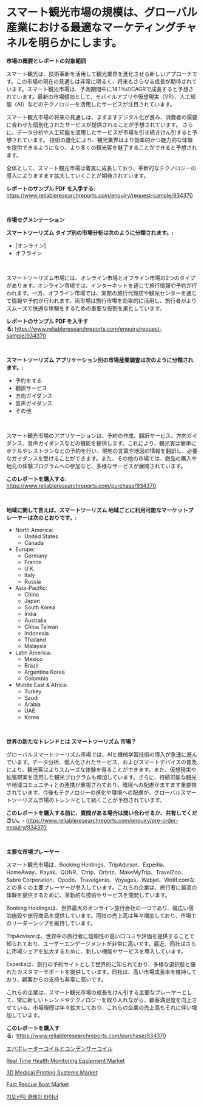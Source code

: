 <p><h1>スマート観光市場の規模は、グローバル産業における最適なマーケティングチャネルを明らかにします。</h1></p><p><strong>市場の概要とレポートの対象範囲</strong></p>
<p><p>スマート観光は、技術革新を活用して観光業界を進化させる新しいアプローチです。この市場の現在の見通しは非常に明るく、将来もさらなる成長が期待されています。スマート観光市場は、予測期間中に14.1％のCAGRで成長すると予想されています。最新の市場傾向として、モバイルアプリや仮想現実（VR）、人工知能（AI）などのテクノロジーを活用したサービスが注目されています。</p><p>スマート観光市場の将来の見通しは、ますますデジタル化が進み、消費者の需要に合わせた個別化されたサービスが提供されることが予想されています。 さらに、データ分析や人工知能を活用したサービスが市場を引き続きけん引すると予想されています。 技術の進化により、観光業界はより効率的かつ魅力的な体験を提供できるようになり、より多くの観光客を魅了することができると予想されます。</p><p>全体として、スマート観光市場は着実に成長しており、革新的なテクノロジーの導入によりますます拡大していくことが期待されています。</p></p>
<p><strong>レポートのサンプル PDF を入手する:</strong> <a href="https://www.reliableresearchreports.com/enquiry/request-sample/934370">https://www.reliableresearchreports.com/enquiry/request-sample/934370</a></p>
<p>&nbsp;</p>
<p><strong>市場セグメンテーション</strong></p>
<p><strong>スマートツーリズム タイプ別の市場分析は次のように分類されます。:</strong></p>
<p><ul><li>[オンライン]</li><li>オフライン</li></ul></p>
<p>&nbsp;</p>
<p><p>スマートツーリズム市場には、オンライン市場とオフライン市場の2つのタイプがあります。オンライン市場では、インターネットを通じて旅行情報や予約が行われます。一方、オフライン市場では、実際の旅行代理店や観光センターを通じて情報や予約が行われます。両市場は旅行市場を効率的に活用し、旅行者がよりスムーズで快適な体験をするための重要な役割を果たしています。</p></p>
<p><strong>レポートのサンプル PDF を入手する:</strong>&nbsp;<a href="https://www.reliableresearchreports.com/enquiry/request-sample/934370">https://www.reliableresearchreports.com/enquiry/request-sample/934370</a></p>
<p>&nbsp;</p>
<p><strong> スマートツーリズム アプリケーション別の市場産業調査は次のように分類されます。:</strong></p>
<p><ul><li>予約をする</li><li>翻訳サービス</li><li>方向ガイダンス</li><li>音声ガイダンス</li><li>その他</li></ul></p>
<p>&nbsp;</p>
<p><p>スマート観光市場のアプリケーションは、予約の作成、翻訳サービス、方向ガイダンス、音声ガイダンスなどの機能を提供します。これにより、観光客は簡単にホテルやレストランなどの予約を行い、現地の言葉や地図の情報を翻訳し、必要なガイダンスを受けることができます。また、その他の市場では、商品の購入や地元の体験プログラムへの参加など、多様なサービスが展開されています。</p></p>
<p><strong>このレポートを購入する:</strong>&nbsp; <a href="https://www.reliableresearchreports.com/purchase/934370">https://www.reliableresearchreports.com/purchase/934370</a></p>
<p>&nbsp;</p>
<p><strong>地域に関して言えば、スマートツーリズム 地域ごとに利用可能なマーケットプレーヤーは次のとおりです。:</strong></p>
<p><ul>
    <li>
        North America:
        <ul>
            <li>United States</li>
            <li>Canada</li>
        </ul>
    </li>
    <li>
        Europe:
        <ul>
            <li>Germany</li>
            <li>France</li>
            <li>U.K.</li>
            <li>Italy</li>
            <li>Russia</li>
        </ul>
    </li>
    <li>
        Asia-Pacific:
        <ul>
            <li>China</li>
            <li>Japan</li>
            <li>South Korea</li>
            <li>India</li>
            <li>Australia</li>
            <li>China Taiwan</li>
            <li>Indonesia</li>
            <li>Thailand</li>
            <li>Malaysia</li>
        </ul>
    </li>
    <li>
        Latin America:
        <ul>
            <li>Mexico</li>
            <li>Brazil</li>
            <li>Argentina Korea</li>
            <li>Colombia</li>
        </ul>
    </li>
    <li>
        Middle East & Africa:
        <ul>
            <li>Turkey</li>
            <li>Saudi</li>
            <li>Arabia</li>
            <li>UAE</li>
            <li>Korea</li>
        </ul>
    </li>
    </ul></p>
<p>&nbsp;</p>
<p><strong>世界の新たなトレンドとは スマートツーリズム 市場？</strong></p>
<p><p>グローバルスマートツーリズム市場では、AIと機械学習技術の導入が急速に進んでいます。データ分析、個人化されたサービス、およびスマートデバイスの普及により、観光客はよりスムーズな体験を得ることができます。また、仮想現実や拡張現実を活用した観光プログラムも増加しています。さらに、持続可能な観光や地域コミュニティとの連携が重視されており、環境への配慮がますます重要視されています。今後もテクノロジーの進化や環境への配慮が、グローバルスマートツーリズム市場のトレンドとして続くことが予想されています。</p></p>
<p><strong>このレポートを購入する前に、質問がある場合は問い合わせるか、共有してください。</strong>- <a href="https://www.reliableresearchreports.com/enquiry/pre-order-enquiry/934370">https://www.reliableresearchreports.com/enquiry/pre-order-enquiry/934370</a></p>
<p>&nbsp;</p>
<p><strong>主要な市場プレーヤー</strong></p>
<p><p>スマート観光市場は、Booking Holdings、TripAdvisor、Expedia、HomeAway、Kayak、QUNR、Ctrip、Orbitz、MakeMyTrip、TravelZoo、Sabre Corporation、Opodo、Travelgenio、Voyages、Webjet、Wotif.comなどの多くの主要プレーヤーが参入しています。これらの企業は、旅行者に最高の体験を提供するために、革新的な技術やサービスを開発しています。</p><p>Booking Holdingsは、世界最大のオンライン旅行会社の一つであり、幅広い宿泊施設や旅行商品を提供しています。同社の売上高は年々増加しており、市場でのリーダーシップを維持しています。</p><p>TripAdvisorは、世界中の旅行者に信頼性の高い口コミや評価を提供することで知られており、ユーザーエンゲージメントが非常に高いです。最近、同社はさらに市場シェアを拡大するために、新しい機能やサービスを導入しています。</p><p>Expediaは、旅行の予約サイトとして世界的に知られており、多様な選択肢と優れたカスタマーサポートを提供しています。同社は、高い市場成長率を維持しており、顧客からの支持も非常に高いです。</p><p>これらの企業は、スマート観光市場の成長をけん引する主要なプレーヤーとして、常に新しいトレンドやテクノロジーを取り入れながら、顧客満足度を向上させている。市場規模は年々拡大しており、これらの企業の売上高もそれに伴い増加しています。</p></p>
<p><strong>このレポートを購入する:</strong>&nbsp;&nbsp;<a href="https://www.reliableresearchreports.com/purchase/934370">https://www.reliableresearchreports.com/purchase/934370</a></p>
<p><p><a href="https://medium.com/@danilocardozo_82/%E8%92%B8%E7%99%BA%E5%99%A8%E3%81%A8%E3%82%B3%E3%83%B3%E3%83%87%E3%83%B3%E3%82%B5%E3%82%B3%E3%82%A4%E3%83%AB%E3%81%AE%E5%B8%82%E5%A0%B4%E3%82%92%E5%88%86%E6%9E%90-%E4%B8%96%E7%95%8C%E3%81%AE%E7%94%A3%E6%A5%AD%E8%A6%96%E7%82%B9%E3%81%A8%E4%BA%88%E6%B8%AC-2024%E5%B9%B4%E3%81%8B%E3%82%892031%E5%B9%B4-1edb71fb7531">エバポレーターコイルとコンデンサーコイル</a></p><p><a href="https://confirmed-shield-e13.notion.site/Real-Time-Health-Monitoring-Equipment-Market-Size-Growing-and-Forecasted-for-period-from-2024-2031-00c99592895e4147b768db5822c9efd6">Real Time Health Monitoring Equipment Market</a></p><p><a href="https://sore-arch-6db.notion.site/3D-Medical-Printing-Systems-Market-Size-Market-Share-and-Global-Market-Analysis-Report-2024-2031-5544823e388d4b8a8d81d27b54aaed04">3D Medical Printing Systems Market</a></p><p><a href="https://view.publitas.com/reportprime-1/fast-rescue-boat-market-research-report-reveals-the-latest-trends-and-opportunities-of-this-market-for-period-from-2024-2031/">Fast Rescue Boat Market</a></p><p><a href="https://medium.com/@dimitrishawkinswaynenp91rgz/%EC%A7%80%EC%98%A4-%ED%95%A9%EC%84%B1-%EC%A0%90%ED%86%A0-%EB%9D%BC%EC%9D%B4%EB%84%88-%EC%8B%9C%EC%9E%A5-%EC%84%B1%EA%B3%B5%EC%A0%81%EC%9D%B8-%EB%B9%84%EC%A6%88%EB%8B%88%EC%8A%A4-%EC%A0%84%EB%9E%B5%EC%9D%98-%EC%97%B4%EC%87%A0-%EC%98%88%EC%B8%A1-2031%EB%85%84%EA%B9%8C%EC%A7%80-da28d133407b">지오신틱 클레이 라이너</a></p></p>